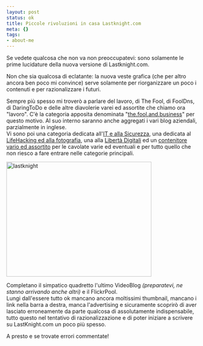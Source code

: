 ```yaml
--- 
layout: post
status: ok
title: Piccole rivoluzioni in casa Lastknight.com
meta: {}
tags: 
- about-me
---
```

Se vedete qualcosa che non va non preoccupatevi: sono solamente le prime lucidature della nuova versione di Lastknight.com.  
  
Non che sia qualcosa di eclatante: la nuova veste grafica (che per altro ancora ben poco mi convince) serve solamente per riorganizzare un poco i contenuti e per razionalizzare i futuri.  
  
Sempre più spesso mi troverò a parlare del lavoro, di The Fool, di FoolDns, di DaringToDo e delle altre diavolerie varei ed assortite che chiamo ora "lavoro". C'è la categoria apposita denominata "[the.fool.and.business](http://www.lastknight.com/category/the-fool-and-business/)" per questo motivo. Al suo interno saranno anche aggregati i vari blog aziendali, parzialmente in inglese.  
Vi sono poi una categoria dedicata all'[IT e alla Sicurezza](http://www.lastknight.com/category/it-and-security/), una dedicata al [LifeHacking ed alla fotografia](http://www.lastknight.com/category/zen-and-photo/), una alla [Libertà Digitali](http://www.lastknight.com/category/liberta-digitali/) ed un [contenitore vario ed assortito](http://www.lastknight.com/category/fun-and-the-web/) per le cavolate varie ed eventuali e per tutto quello che non riesco a fare entrare nelle categorie principali.  
  
<a href="http://fast.mgpf.it//2009/02/lastknight.jpg"><img src="http://fast.mgpf.it//2009/02/lastknight-378x300.jpg" alt="lastknight" title="lastknight" width="378" height="300" class="aligncenter size-medium wp-image-1364" /></a> 
  
Completano il simpatico quadretto l'ultimo VideoBlog *(preparatevi, ne stanno arrivando anche altri)* e il FlickrPool.  
Lungi dall'essere tutto ok mancano ancora moltissimi thumbnail, mancano i link nella barra a destra, manca l'advertising e sicuramente scoprirò di aver lasciato erroneamente da parte qualcosa di assolutamente indispensabile, tutto questo nel tentativo di razionalizzazione e di poter iniziare a scrivere su LastKnight.com un poco più spesso.  
  
A presto e se trovate errori commentate!   
